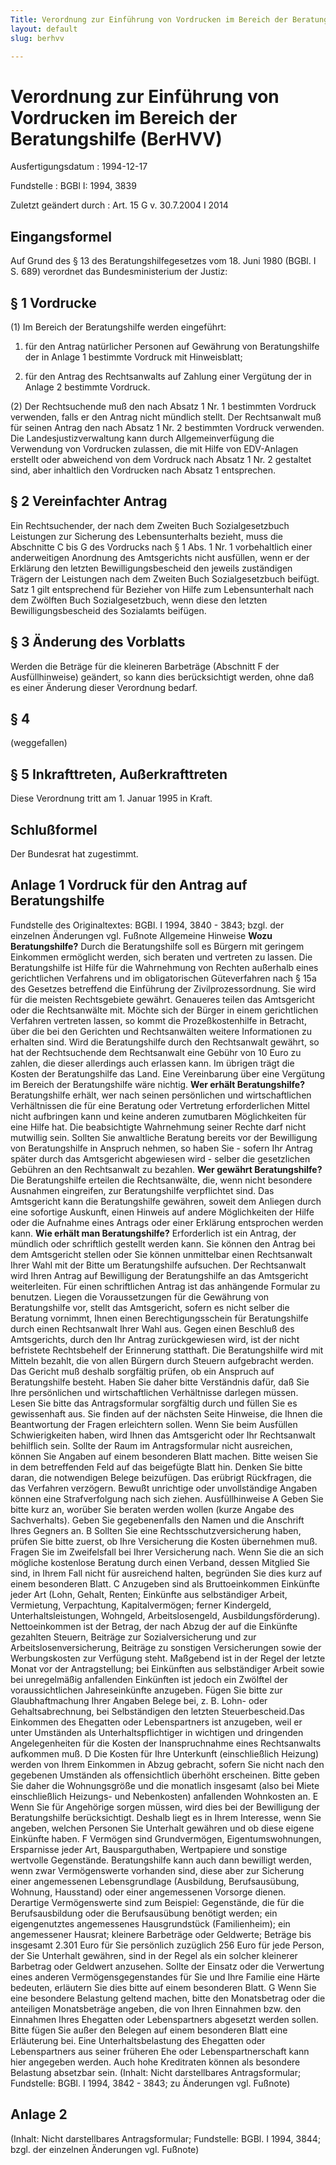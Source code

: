 ```yaml
---
Title: Verordnung zur Einführung von Vordrucken im Bereich der Beratungshilfe
layout: default
slug: berhvv

---
```


# Verordnung zur Einführung von Vordrucken im Bereich der Beratungshilfe (BerHVV)

Ausfertigungsdatum
:   1994-12-17

Fundstelle
:   BGBl I: 1994, 3839

Zuletzt geändert durch
:   Art. 15 G v. 30.7.2004 I 2014


## Eingangsformel

Auf Grund des § 13 des Beratungshilfegesetzes vom 18. Juni 1980 (BGBl.
I S. 689) verordnet das Bundesministerium der Justiz:


## § 1 Vordrucke

(1) Im Bereich der Beratungshilfe werden eingeführt:

1.  für den Antrag natürlicher Personen auf Gewährung von Beratungshilfe
    der in Anlage 1 bestimmte Vordruck mit Hinweisblatt;


2.  für den Antrag des Rechtsanwalts auf Zahlung einer Vergütung der in
    Anlage 2 bestimmte Vordruck.




(2) Der Rechtsuchende muß den nach Absatz 1 Nr. 1 bestimmten Vordruck
verwenden, falls er den Antrag nicht mündlich stellt. Der Rechtsanwalt
muß für seinen Antrag den nach Absatz 1 Nr. 2 bestimmten Vordruck
verwenden. Die Landesjustizverwaltung kann durch Allgemeinverfügung
die Verwendung von Vordrucken zulassen, die mit Hilfe von EDV-Anlagen
erstellt oder abweichend von dem Vordruck nach Absatz 1 Nr. 2
gestaltet sind, aber inhaltlich den Vordrucken nach Absatz 1
entsprechen.


## § 2 Vereinfachter Antrag

Ein Rechtsuchender, der nach dem Zweiten Buch Sozialgesetzbuch
Leistungen zur Sicherung des Lebensunterhalts bezieht, muss die
Abschnitte C bis G des Vordrucks nach § 1 Abs. 1 Nr. 1 vorbehaltlich
einer anderweitigen Anordnung des Amtsgerichts nicht ausfüllen, wenn
er der Erklärung den letzten Bewilligungsbescheid den jeweils
zuständigen Trägern der Leistungen nach dem Zweiten Buch
Sozialgesetzbuch beifügt. Satz 1 gilt entsprechend für Bezieher von
Hilfe zum Lebensunterhalt nach dem Zwölften Buch Sozialgesetzbuch,
wenn diese den letzten Bewilligungsbescheid des Sozialamts beifügen.


## § 3 Änderung des Vorblatts

Werden die Beträge für die kleineren Barbeträge (Abschnitt F der
Ausfüllhinweise) geändert, so kann dies berücksichtigt werden, ohne
daß es einer Änderung dieser Verordnung bedarf.


## § 4

(weggefallen)


## § 5 Inkrafttreten, Außerkrafttreten

Diese Verordnung tritt am 1. Januar 1995 in Kraft.


## Schlußformel

Der Bundesrat hat zugestimmt.


## Anlage 1 Vordruck für den Antrag auf Beratungshilfe

Fundstelle des Originaltextes: BGBl. I 1994, 3840 - 3843;
bzgl. der einzelnen Änderungen vgl. Fußnote
Allgemeine Hinweise
**Wozu Beratungshilfe?**
Durch die Beratungshilfe soll es Bürgern mit geringem
Einkommen ermöglicht werden, sich beraten und vertreten
zu lassen. Die Beratungshilfe ist Hilfe für die Wahrnehmung
von Rechten außerhalb eines gerichtlichen Verfahrens
und im obligatorischen Güteverfahren nach § 15a des
Gesetzes betreffend die Einführung der Zivilprozessordnung.
Sie wird für die meisten Rechtsgebiete
gewährt. Genaueres teilen das Amtsgericht oder die
Rechtsanwälte mit. Möchte sich der Bürger in einem
gerichtlichen Verfahren vertreten lassen, so kommt
die Prozeßkostenhilfe in Betracht, über die bei
den Gerichten und Rechtsanwälten weitere Informationen
zu erhalten sind.
Wird die Beratungshilfe durch den Rechtsanwalt gewährt,
so hat der Rechtsuchende dem Rechtsanwalt eine Gebühr
von 10 Euro zu zahlen, die dieser allerdings auch
erlassen kann. Im übrigen trägt die Kosten der Beratungshilfe
das Land. Eine Vereinbarung über eine Vergütung
im Bereich der Beratungshilfe wäre nichtig.
**Wer erhält Beratungshilfe?**
Beratungshilfe erhält, wer nach seinen persönlichen
und wirtschaftlichen Verhältnissen die für eine
Beratung oder Vertretung erforderlichen Mittel nicht
aufbringen kann und keine anderen zumutbaren Möglichkeiten
für eine Hilfe hat. Die beabsichtigte Wahrnehmung
seiner Rechte darf nicht mutwillig sein.
Sollten Sie anwaltliche Beratung bereits vor der
Bewilligung von Beratungshilfe in Anspruch nehmen,
so haben Sie - sofern Ihr Antrag später durch das
Amtsgericht abgewiesen wird - selber die gesetzlichen
Gebühren an den Rechtsanwalt zu bezahlen.
**Wer gewährt Beratungshilfe?**
Die Beratungshilfe erteilen die Rechtsanwälte, die,
wenn nicht besondere Ausnahmen eingreifen, zur Beratungshilfe
verpflichtet sind. Das Amtsgericht kann die Beratungshilfe
gewähren, soweit dem Anliegen durch eine sofortige
Auskunft, einen Hinweis auf andere Möglichkeiten
der Hilfe oder die Aufnahme eines Antrags oder einer
Erklärung entsprochen werden kann.
**Wie erhält man Beratungshilfe?**
Erforderlich ist ein Antrag, der mündlich oder schriftlich
gestellt werden kann. Sie können den Antrag bei
dem Amtsgericht stellen oder Sie können unmittelbar
einen Rechtsanwalt Ihrer Wahl mit der Bitte um Beratungshilfe
aufsuchen. Der Rechtsanwalt wird Ihren Antrag auf
Bewilligung der Beratungshilfe an das Amtsgericht
weiterleiten. Für einen schriftlichen Antrag ist
das anhängende Formular zu benutzen.
Liegen die Voraussetzungen für die Gewährung von
Beratungshilfe vor, stellt das Amtsgericht, sofern
es nicht selber die Beratung vornimmt, Ihnen einen
Berechtigungsschein für Beratungshilfe durch einen
Rechtsanwalt Ihrer Wahl aus. Gegen einen Beschluß
des Amtsgerichts, durch den Ihr Antrag zurückgewiesen
wird, ist der nicht befristete Rechtsbehelf der
Erinnerung statthaft.
Die Beratungshilfe wird mit Mitteln bezahlt, die
von allen Bürgern durch Steuern aufgebracht werden.
Das Gericht muß deshalb sorgfältig prüfen, ob ein
Anspruch auf Beratungshilfe besteht. Haben Sie daher
bitte Verständnis dafür, daß Sie Ihre persönlichen
und wirtschaftlichen Verhältnisse darlegen müssen.
Lesen Sie bitte das Antragsformular sorgfältig durch
und füllen Sie es gewissenhaft aus. Sie finden auf
der nächsten Seite Hinweise, die Ihnen die Beantwortung
der Fragen erleichtern sollen. Wenn Sie beim Ausfüllen
Schwierigkeiten haben, wird Ihnen das Amtsgericht
oder Ihr Rechtsanwalt behilflich sein.
Sollte der Raum im Antragsformular nicht ausreichen,
können Sie Angaben auf einem besonderen Blatt machen.
Bitte weisen Sie in dem betreffenden Feld auf das
beigefügte Blatt hin.
Denken Sie bitte daran, die notwendigen Belege beizufügen.
Das erübrigt Rückfragen, die das Verfahren verzögern.
Bewußt unrichtige oder unvollständige Angaben können
eine Strafverfolgung nach sich ziehen.
Ausfüllhinweise
A   Geben Sie bitte kurz an, worüber Sie beraten werden
wollen (kurze Angabe des Sachverhalts). Geben Sie
gegebenenfalls den Namen und die Anschrift Ihres
Gegners an.
B   Sollten Sie eine Rechtsschutzversicherung haben,
prüfen Sie bitte zuerst, ob Ihre Versicherung die
Kosten übernehmen muß. Fragen Sie im Zweifelsfall
bei Ihrer Versicherung nach.
Wenn Sie die an sich mögliche kostenlose Beratung
durch einen Verband, dessen Mitglied Sie sind, in
Ihrem Fall nicht für ausreichend halten, begründen
Sie dies kurz auf einem besonderen Blatt.
C   Anzugeben sind als Bruttoeinkommen Einkünfte jeder
Art (Lohn, Gehalt, Renten; Einkünfte aus selbständiger
Arbeit, Vermietung, Verpachtung, Kapitalvermögen;
ferner Kindergeld, Unterhaltsleistungen, Wohngeld,
Arbeitslosengeld, Ausbildungsförderung). Nettoeinkommen
ist der Betrag, der nach Abzug der auf die Einkünfte
gezahlten Steuern, Beiträge zur Sozialversicherung
und zur Arbeitslosenversicherung, Beiträge zu sonstigen
Versicherungen sowie der Werbungskosten zur Verfügung
steht. Maßgebend ist in der Regel der letzte Monat
vor der Antragstellung; bei Einkünften aus selbständiger
Arbeit sowie bei unregelmäßig anfallenden Einkünften
ist jedoch ein Zwölftel der voraussichtlichen Jahreseinkünfte
anzugeben.
Fügen Sie bitte zur Glaubhaftmachung Ihrer Angaben
Belege bei, z. B. Lohn- oder Gehaltsabrechnung,
bei Selbständigen den letzten Steuerbescheid.Das
Einkommen des Ehegatten oder Lebenspartners ist anzugeben, weil
er unter Umständen als Unterhaltspflichtiger in
wichtigen und dringenden Angelegenheiten für die
Kosten der Inanspruchnahme eines Rechtsanwalts aufkommen
muß.
D   Die Kosten für Ihre Unterkunft (einschließlich
Heizung) werden von Ihrem Einkommen in Abzug gebracht,
sofern Sie nicht nach den gegebenen Umständen als
offensichtlich überhöht erscheinen. Bitte geben
Sie daher die Wohnungsgröße und die monatlich insgesamt
(also bei Miete einschließlich Heizungs- und Nebenkosten)
anfallenden Wohnkosten an.
E   Wenn Sie für Angehörige sorgen müssen, wird dies
bei der Bewilligung der Beratungshilfe berücksichtigt.
Deshalb liegt es in Ihrem Interesse, wenn Sie angeben,
welchen Personen Sie Unterhalt gewähren und ob diese
eigene Einkünfte haben.
F   Vermögen sind Grundvermögen, Eigentumswohnungen,
Ersparnisse jeder Art, Bausparguthaben, Wertpapiere
und sonstige wertvolle Gegenstände. Beratungshilfe
kann auch dann bewilligt werden, wenn zwar Vermögenswerte
vorhanden sind, diese aber zur Sicherung einer angemessenen
Lebensgrundlage (Ausbildung, Berufsausübung, Wohnung,
Hausstand) oder einer angemessenen Vorsorge dienen.
Derartige Vermögenswerte sind zum Beispiel:
Gegenstände, die für die Berufsausbildung oder
die Berufsausübung benötigt werden;
ein eigengenutztes angemessenes Hausgrundstück
(Familienheim);
ein angemessener Hausrat;
kleinere Barbeträge oder Geldwerte; Beträge
bis insgesamt 2.301 Euro für Sie persönlich zuzüglich
256 Euro für jede Person, der Sie Unterhalt gewähren,
sind in der Regel als ein solcher kleinerer Barbetrag
oder Geldwert anzusehen.
Sollte der Einsatz oder die Verwertung eines anderen
Vermögensgegenstandes für Sie und Ihre Familie eine
Härte bedeuten, erläutern Sie dies bitte auf einem
besonderen Blatt.
G   Wenn Sie eine besondere Belastung geltend machen,
bitte den Monatsbetrag oder die anteiligen Monatsbeträge
angeben, die von Ihren Einnahmen bzw. den Einnahmen Ihres
Ehegatten oder Lebenspartners abgesetzt werden sollen. Bitte
fügen Sie außer den Belegen auf einem besonderen Blatt
eine Erläuterung bei. Eine Unterhaltsbelastung des Ehegatten
oder Lebenspartners aus seiner früheren Ehe oder Lebenspartnerschaft
kann hier angegeben werden. Auch hohe Kreditraten können als besondere
Belastung absetzbar sein.
(Inhalt: Nicht darstellbares Antragsformular;
Fundstelle: BGBl. I 1994, 3842 - 3843; zu Änderungen vgl. Fußnote)


## Anlage 2

(Inhalt: Nicht darstellbares Antragsformular;
Fundstelle: BGBl. I 1994, 3844;
bzgl. der einzelnen Änderungen vgl. Fußnote)

